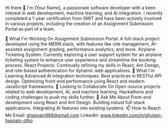 Hi there 👋
I'm [Your Name], a passionate software developer with a keen interest in web development, machine learning, and AI integration. I recently completed a 1-year certification from SMIT and have been actively involved in various projects, including the creation of an Assignment Submission Portal as part of a team.

🔭 What I'm Working On
Assignment Submission Portal: A full-stack project developed using the MERN stack, with features like role management, AI-assisted assignment grading, performance analytics, and more.
Airplane Ticketing System: Currently exploring a user support system for an airplane ticketing system to enhance user experience and streamline the booking process.
React Projects: Continually refining my skills in React, Ant Design, and role-based authentication for dynamic web applications.
🌱 What I'm Learning
Advanced AI integration techniques.
Best practices in RESTful API design.
Optimizing front-end performance using React and modern JavaScript frameworks.
👯 Looking to Collaborate On
Open-source projects related to web development, AI, and machine learning.
Hackathons and coding challenges to push my skills further.
💬 Ask Me About
Front-end development using React and Ant Design.
Building robust full-stack applications.
Integrating AI features into existing systems.
📫 How to Reach Me
Email: ghasnain668@gmail.com
LinkedIn: www.linkedin.com/in/ghulam-hasnain-otho
